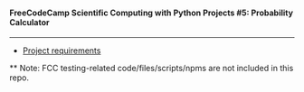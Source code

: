 #### FreeCodeCamp Scientific Computing with Python Projects #5: Probability Calculator
---
- [Project requirements](https://www.freecodecamp.org/learn/scientific-computing-with-python/scientific-computing-with-python-projects/probability-calculator)

** Note: FCC testing-related code/files/scripts/npms are not included in this repo.
